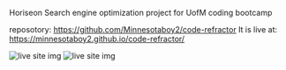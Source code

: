 Horiseon Search engine optimization project for UofM coding bootcamp

reposotory: https://github.com/Minnesotaboy2/code-refractor
It is live at: https://minnesotaboy2.github.io/code-refractor/

![live site img](../code-refractor/assets1/images/Horiseon-demo.png)
![live site img](../code-refractor/assets1/images/Horiseon-demo1.png)